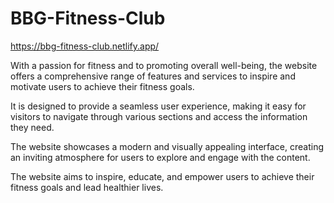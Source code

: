 # BBG-Fitness-Club
https://bbg-fitness-club.netlify.app/

With a passion for fitness and to promoting overall well-being, the website offers a comprehensive range of features and services to inspire and motivate users to achieve their fitness goals.

It is designed to provide a seamless user experience, making it easy for visitors to navigate through various sections and access the information they need. 

The website showcases a modern and visually appealing interface, creating an inviting atmosphere for users to explore and engage with the content.

The website aims to inspire, educate, and empower users to achieve their fitness goals and lead healthier lives.

